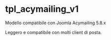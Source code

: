 # tpl_acymailing_v1

<p>Modello compatibile con Joomla Acymailing 5.8.x</p>

<p>Leggero e compatibile con molti client di posta.</p>
